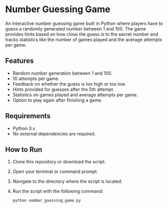 # Number Guessing Game

An interactive number guessing game built in Python where players have to guess a randomly generated number between 1 and 100. The game provides hints based on how close the guess is to the secret number and tracks statistics like the number of games played and the average attempts per game.

## Features

- Random number generation between 1 and 100.
- 10 attempts per game.
- Feedback on whether the guess is too high or too low.
- Hints provided for guesses after the 5th attempt.
- Statistics on games played and average attempts per game.
- Option to play again after finishing a game.

## Requirements

- Python 3.x
- No external dependencies are required.

## How to Run

1. Clone this repository or download the script.
2. Open your terminal or command prompt.
3. Navigate to the directory where the script is located.
4. Run the script with the following command:

   ```bash
   python number_guessing_game.py
